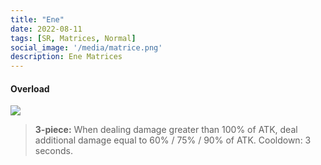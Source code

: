 ```yaml
---
title: "Ene"
date: 2022-08-11
tags: [SR, Matrices, Normal]
social_image: '/media/matrice.png'
description: Ene Matrices
---
```

#### Overload

![](https://i.postimg.cc/YCFmHQVR/Ene-m.png)

> **3-piece:** When dealing damage greater than 100% of ATK, deal additional damage equal to 60% / 75% / 90% of ATK. Cooldown: 3 seconds.